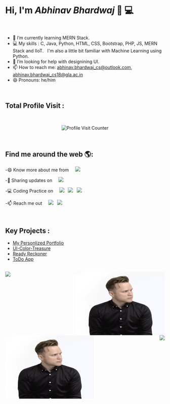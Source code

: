 # Hi, I'm *Abhinav Bhardwaj* 👋 💻

 <br />
 
- 🌱 I’m currently learning MERN Stack.
- 💻 My skills : C, Java, Python, HTML, CSS, Bootstrap, PHP, JS, MERN Stack and IIoT. &nbsp; I'm also a little bit familiar with Machine Learning using Python. 
- 🤔 I’m looking for help with designining UI.
- 📫 How to reach me: abhinav.bhardwaj_cs@outlook.com, abhinav.bhardwaj_cs18@gla.ac.in
- 😄 Pronouns: he/him


<br />

## Total Profile Visit :
<br />
 <div align="center"> 
 
![Profile Visit Counter](https://visitor-badge.glitch.me/badge?page_id=Abhinav-Bhardwaj-09.visit-counter) 
 
</div>
<br />

## Find me around the web 🌎:
-😄 Know more about me from &nbsp; &nbsp; <a href="https://Abhinav-Bhardwaj-09.herokuapp.com/">  <img src="https://img.shields.io/badge/-Abhinav--Bhardwaj--09-gray?style=rounded-square&logo=heroku" /></a> <br/>

-💼 Sharing updates on &nbsp; &nbsp; <a href="https://www.linkedin.com/in/abhinav-bhardwaj-09/">  <img src="https://img.shields.io/badge/-LinkedIn-blue?style=rounded-square&logo=linkedin" /></a> 

-💻 Coding Practice on &nbsp; &nbsp; <a href="https://www.hackerrank.com/_181500009"> <img src="https://img.shields.io/badge/-HackerRank-white?style=rounded-square&logo=hackerrank" /></a> &nbsp; <a href="https://www.freecodecamp.org/fcca7e27bae-88a7-4a05-a4f9-85d58239771e"> <img src="https://img.shields.io/badge/-freeCodeCamp-black?style=rounded-square&logo=freecodecamp" /></a> &nbsp; <a href="https://www.codechef.com/abhirajput09"> <img src="https://img.shields.io/badge/-CodeChef-gray?style=rounded-square&logo=codechef" /></a>

-📫 Reach me out  &nbsp; &nbsp; <a href="mailto:abhinav.bhardwaj_cs18@gla.ac.in"> <img src="https://img.shields.io/badge/-Gmail-white?style=rounded-square&logo=gmail" /></a> &nbsp; <a href="mailto:abhinav.bhardwaj_cs@outlook.com"> <img src="https://img.shields.io/badge/-Outlook-blue?style=rounded-square&logo=microsoft" /></a>

<br />

## Key Projects :
- <a href="https://abhinav-bhardwaj-09.herokuapp.com">My Personlized Portfolio</a>
- <a href="https://ui-color-treasure.herokuapp.com">UI-Color-Treasure</a>
- <a href="https://ready-reckoner.herokuapp.com">Ready Reckoner</a>
- <a href="https://todo--app-live.herokuapp.com">ToDo App</a>

<br />
<div class="row">
<img src="https://github-readme-stats.vercel.app/api?username=Abhinav-Bhardwaj-09&show_icons=true&theme=prussian&count_private=true&hide_border=true" align="left"/>
<img src="https://raw.githubusercontent.com/Abhinav-Bhardwaj-09/cdn/master/left-pointer.webp" align="right" height="200px" width="280px"/>
</div>
<br /><br />
<div class="row">
<img src="https://raw.githubusercontent.com/Abhinav-Bhardwaj-09/cdn/master/left-pointer.webp" align="left" height="200px" width="280px"/>
 <img src="https://github-readme-stats.vercel.app/api/top-langs/?username=Abhinav-Bhardwaj-09&layout=compact&theme=prussian&hide_border=true&custom_title=Most Used Languages (excluding private repo langs)&card_width=420px" align="right"/>
</div>
<br />
<!-- <img src="https://github-readme-stats.vercel.app/api/top-langs/?username=Abhinav-Bhardwaj-09&layout=compact&theme=prussian&hide_border=true&custom_title=Most Used Languages (excluding private repo langs)&card_width=420px" align="right"/> -->


